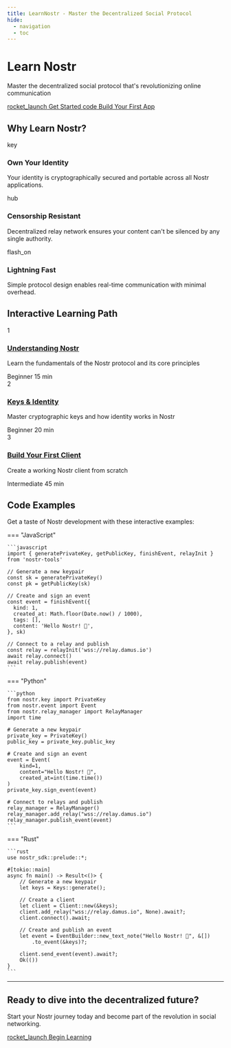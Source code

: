 ```yaml
---
title: LearnNostr - Master the Decentralized Social Protocol
hide:
  - navigation
  - toc
---
```


<div class="hero-section">
  <div class="hero-content">
    <h1 class="hero-title">
      <span class="gradient-text">Learn Nostr</span>
    </h1>
    <p class="hero-subtitle">
      Master the decentralized social protocol that's revolutionizing online communication
    </p>
    <div class="hero-buttons">
      <a href="getting-started/what-is-nostr/" class="btn btn-primary">
        <span class="material-icons">rocket_launch</span> Get Started
      </a>
      <a href="tutorials/simple-client/" class="btn btn-secondary">
        <span class="material-icons">code</span> Build Your First App
      </a>
    </div>
  </div>
  <div class="hero-visual">
    <div class="nostr-network no-lines-style">
      <div class="node relay"></div>
      <div class="node client"></div>
      <div class="node client"></div>
      <div class="node client"></div>
      <div class="connection"></div>
      <div class="connection"></div>
      <div class="connection"></div>
    </div>
  </div>
</div>

## Why Learn Nostr?

<div class="feature-grid">
  <div class="feature-card">
    <div class="feature-icon"><span class="material-icons">key</span></div>
    <h3>Own Your Identity</h3>
    <p>Your identity is cryptographically secured and portable across all Nostr applications.</p>
  </div>
  
  <div class="feature-card">
    <div class="feature-icon"><span class="material-icons">hub</span></div>
    <h3>Censorship Resistant</h3>
    <p>Decentralized relay network ensures your content can't be silenced by any single authority.</p>
  </div>
  
  <div class="feature-card">
    <div class="feature-icon"><span class="material-icons">flash_on</span></div>
    <h3>Lightning Fast</h3>
    <p>Simple protocol design enables real-time communication with minimal overhead.</p>
  </div>
</div>

## Interactive Learning Path

<div class="learning-path">
  <div class="path-step">
    <div class="step-number">1</div>
    <div class="step-content">
      <h3><a href="getting-started/what-is-nostr/">Understanding Nostr</a></h3>
      <p>Learn the fundamentals of the Nostr protocol and its core principles</p>
      <div class="step-tags">
        <span class="tag">Beginner</span>
        <span class="tag">15 min</span>
      </div>
    </div>
  </div>
  
  <div class="path-step">
    <div class="step-number">2</div>
    <div class="step-content">
      <h3><a href="concepts/keys/">Keys & Identity</a></h3>
      <p>Master cryptographic keys and how identity works in Nostr</p>
      <div class="step-tags">
        <span class="tag">Beginner</span>
        <span class="tag">20 min</span>
      </div>
    </div>
  </div>
  
  <div class="path-step">
    <div class="step-number">3</div>
    <div class="step-content">
      <h3><a href="tutorials/simple-client/">Build Your First Client</a></h3>
      <p>Create a working Nostr client from scratch</p>
      <div class="step-tags">
        <span class="tag">Intermediate</span>
        <span class="tag">45 min</span>
      </div>
    </div>
  </div>
</div>

## Code Examples

Get a taste of Nostr development with these interactive examples:

=== "JavaScript"

    ```javascript
    import { generatePrivateKey, getPublicKey, finishEvent, relayInit } from 'nostr-tools'

    // Generate a new keypair
    const sk = generatePrivateKey()
    const pk = getPublicKey(sk)

    // Create and sign an event
    const event = finishEvent({
      kind: 1,
      created_at: Math.floor(Date.now() / 1000),
      tags: [],
      content: 'Hello Nostr! 👋',
    }, sk)

    // Connect to a relay and publish
    const relay = relayInit('wss://relay.damus.io')
    await relay.connect()
    await relay.publish(event)
    ```

=== "Python"

    ```python
    from nostr.key import PrivateKey
    from nostr.event import Event
    from nostr.relay_manager import RelayManager
    import time

    # Generate a new keypair
    private_key = PrivateKey()
    public_key = private_key.public_key

    # Create and sign an event
    event = Event(
        kind=1,
        content="Hello Nostr! 👋",
        created_at=int(time.time())
    )
    private_key.sign_event(event)

    # Connect to relays and publish
    relay_manager = RelayManager()
    relay_manager.add_relay("wss://relay.damus.io")
    relay_manager.publish_event(event)
    ```

=== "Rust"

    ```rust
    use nostr_sdk::prelude::*;

    #[tokio::main]
    async fn main() -> Result<()> {
        // Generate a new keypair
        let keys = Keys::generate();

        // Create a client
        let client = Client::new(&keys);
        client.add_relay("wss://relay.damus.io", None).await?;
        client.connect().await;

        // Create and publish an event
        let event = EventBuilder::new_text_note("Hello Nostr! 👋", &[])
            .to_event(&keys)?;
        
        client.send_event(event).await?;
        Ok(())
    }
    ```

---

<div class="footer-cta">
  <h2>Ready to dive into the decentralized future?</h2>
  <p>Start your Nostr journey today and become part of the revolution in social networking.</p>
  <a href="getting-started/what-is-nostr/" class="btn btn-primary btn-large">
    <span class="material-icons">rocket_launch</span> Begin Learning
  </a>
</div> 
